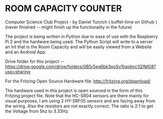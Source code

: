 # ROOM CAPACITY COUNTER

Computer Science Club Project - by Daniel Turcich ( buffet-time on Github )
(never finished -- might finish up the functionality in the future)

The project is being written in Python due to ease of use with the Raspberry Pi 2 and the hardware being used.
The Python Script will write to a server an Int that is the Room Capacity and will be easily viewed from a Website and an Android App.

Drive folder for this project -- https://drive.google.com/drive/folders/0B5r5eq6bk3poSy1hajdmc1Q1MG8?usp=sharing 

For the Fritzing Open Source Hardware file: http://fritzing.org/download/

The hardware used in this project is open sourced in the form of this Fritzing project file. Note that the HC-SR04 sensors are there mainly for visual purposes, I am using 2 HY-SRF05 sensors and are facing away from the wiring. Also the resistors are not exactly correct. The ratio is 2:1 to get the Voltage from 5hz to 3.33Hz.
